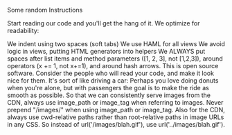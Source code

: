 Some random Instructions

Start reading our code and you'll get the hang of it. We optimize for readability:

We indent using two spaces (soft tabs)
We use HAML for all views
We avoid logic in views, putting HTML generators into helpers
We ALWAYS put spaces after list items and method parameters ([1, 2, 3], not [1,2,3]), around operators (x += 1, not x+=1), and around hash arrows.
This is open source software. Consider the people who will read your code, and make it look nice for them. It's sort of like driving a car: Perhaps you love doing donuts when you're alone, but with passengers the goal is to make the ride as smooth as possible.
So that we can consistently serve images from the CDN, always use image_path or image_tag when referring to images. Never prepend "/images/" when using image_path or image_tag.
Also for the CDN, always use cwd-relative paths rather than root-relative paths in image URLs in any CSS. So instead of url('/images/blah.gif'), use url('../images/blah.gif').
